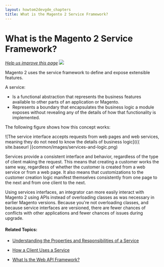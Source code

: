```yaml
---
layout: howtom2devgde_chapters
title: What is the Magento 2 Service Framework?
---
```


<h1 id="what-is">What is the Magento 2 Service Framework?</h1>

<p><a href="https://github.com/magento/devdocs/blob/master/guides/m2devgde/v1.0.0.0/what-is-svc.md" target="_blank"><em>Help us improve this page</em></a>&nbsp;<img src="{{ site.baseurl }}common/images/newWindow.gif"/></p>

Magento 2 uses the service framework to define and expose extensible features.

A service:

 * Is a functional abstraction that represents the business features available to other parts of an application or Magento. 
 * Represents a boundary that encapsulates the business logic a module exposes without revealing any of the details of how that functionality is implemented. 
 
The following figure shows how this concept works:

![The service interface accepts requests from web pages and web services, meaning they do not need to know the details of business logic]({{ site.baseurl }}common/images/services-and-logic.png)

Services provide a consistent interface and behavior, regardless of the type of client making the request. This means that creating a customer works the same way, regardless of whether the customer is created from a web service or from a web page. It also means that customizations to the customer creation logic manifest themselves consistently from one page to the next and from one client to the next.

Using services interfaces, an integrator can more easily interact with Magento 2 using APIs instead of overloading classes as was necessary in earlier Magento versions. Because you're not overloading classes, and because service interfaces are versioned, there are fewer chances of conflicts with other applications and fewer chances of issues during upgrade.

#### Related Topics:

*	<a href="{{ site.baseurl }}/guides/m2devgde/v1.0.0.0/svcs-framework/svcs-props.html">Understanding the Properties and Responsibilities of a Service</a>

*	<a href="{{ site.baseurl }}/guides/m2devgde/v1.0.0.0/svcs-framework/svc-how-to-use.html">How a Client Uses a Service</a>

*	<a href="{{ site.baseurl }}/guides/m2devgde/v1.0.0.0/webapi/what-is-webapi.html">What Is the Web API Framework?</a>
